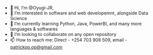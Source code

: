 - 👋 Hi, I’m @Oyugi-JR,
- 👀 I’m interested in software and web developemnt, alongside Data Science
- 🌱 I’m currently learning Python, Java, PowerBI,  and many more languages & softwares
- 💞️ I’m looking to collaborate on any open repository 
- 📫 How to reach me: Direct - +254 703 908 509, email - patrickop.op@gmail.com 

<!---
Oyugi-JR/Oyugi-JR is a ✨ special ✨ repository because its `README.md` (this file) appears on your GitHub profile.
You can click the Preview link to take a look at your changes.
--->
